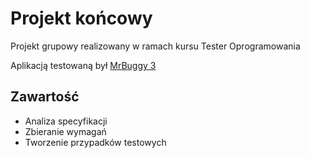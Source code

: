 # Projekt końcowy

Projekt grupowy realizowany w ramach kursu Tester Oprogramowania

Aplikacją testowaną był [MrBuggy 3](http://mrbuggy.pl/mrbuggy3/)

## Zawartość
- Analiza specyfikacji
- Zbieranie wymagań
- Tworzenie przypadków testowych

